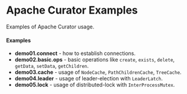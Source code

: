 # Apache Curator Examples

Examples of Apache Curator usage.

#### Examples
- **demo01.connect** - how to establish connections.
- **demo02.basic.ops** - basic operations like `create`, `exists`, `delete`, `getData`, `setData`, `getChildren`.
- **demo03.cache** - usage of `NodeCache`, `PathChildrenCache`, `TreeCache`.
- **demo04.leader** - usage of leader-election with `LeaderLatch`.
- **demo05.lock** - usage of distributed-lock with `InterProcessMutex`.
